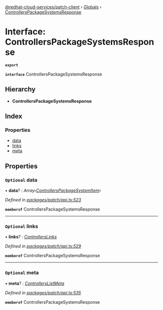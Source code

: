 [@redhat-cloud-services/patch-client](../README.md) › [Globals](../globals.md) › [ControllersPackageSystemsResponse](controllerspackagesystemsresponse.md)

# Interface: ControllersPackageSystemsResponse

**`export`** 

**`interface`** ControllersPackageSystemsResponse

## Hierarchy

* **ControllersPackageSystemsResponse**

## Index

### Properties

* [data](controllerspackagesystemsresponse.md#optional-data)
* [links](controllerspackagesystemsresponse.md#optional-links)
* [meta](controllerspackagesystemsresponse.md#optional-meta)

## Properties

### `Optional` data

• **data**? : *Array‹[ControllersPackageSystemItem](controllerspackagesystemitem.md)›*

*Defined in [packages/patch/api.ts:523](https://github.com/RedHatInsights/javascript-clients/blob/acc93dd/packages/patch/api.ts#L523)*

**`memberof`** ControllersPackageSystemsResponse

___

### `Optional` links

• **links**? : *[ControllersLinks](controllerslinks.md)*

*Defined in [packages/patch/api.ts:529](https://github.com/RedHatInsights/javascript-clients/blob/acc93dd/packages/patch/api.ts#L529)*

**`memberof`** ControllersPackageSystemsResponse

___

### `Optional` meta

• **meta**? : *[ControllersListMeta](controllerslistmeta.md)*

*Defined in [packages/patch/api.ts:535](https://github.com/RedHatInsights/javascript-clients/blob/acc93dd/packages/patch/api.ts#L535)*

**`memberof`** ControllersPackageSystemsResponse

